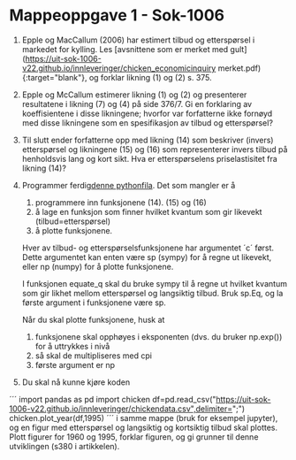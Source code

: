 # Mappeoppgave 1  -   Sok-1006


1) Epple og MacCallum (2006) har estimert tilbud og etterspørsel i markedet for kylling. Les [avsnittene som er merket med gult](https://uit-sok-1006-v22.github.io/innleveringer/chicken_economicinquiry merket.pdf){:target="blank"}, og forklar likning (1) og (2) s. 375.

2) Epple og McCallum estimerer likning (1) og (2) og presenterer resultatene i likning (7) og (4) på side 376/7. Gi en forklaring av koeffisientene i disse likningene; hvorfor var forfatterne ikke fornøyd med disse likningene som en spesifikasjon av tilbud og etterspørsel?   

3) Til slutt ender forfatterne opp med likning (14) som beskriver (invers) etterspørsel og likningene (15) og (16) som representerer invers tilbud på henholdsvis lang og kort sikt. Hva er etterspørselens priselastisitet fra likning (14)?   

4) Programmer ferdig[denne pythonfila](https://uit-sok-1006-v22.github.io/innleveringer/chicken.py). Det som mangler er å 

    1) programmere inn funksjonene (14). (15) og (16)
    2) å lage en funksjon som finner hvilket kvantum som gir likevekt (tilbud=etterspørsel) 
    2) å plotte funksjonene. 

    Hver av tilbud- og etterspørselsfunksjonene har argumentet ´c´ først. Dette argumentet kan enten være sp (sympy) for å regne ut likevekt, eller np (numpy) for å plotte funksjonene. 
    
    I funksjonen equate_q skal du bruke sympy til å regne ut hvilket kvantum som gir likhet mellom etterspørsel og langsiktig tilbud. Bruk sp.Eq, og la første argument i funksjonene være sp.
    
    Når du skal plotte funksjonene, husk at
    
    1. funksjonene skal opphøyes i eksponenten (dvs. du bruker np.exp()) for å uttrykkes i nivå
    2. så skal de multipliseres med cpi
    3. første argument er np
    
5) Du skal nå kunne kjøre koden
    
´´´
import pandas as pd
import chicken
df=pd.read_csv("https://uit-sok-1006-v22.github.io/innleveringer/chickendata.csv",delimiter=";")
chicken.plot_year(df,1995)
´´´
    i samme mappe (bruk for eksempel jupyter), og en figur med etterspørsel og langsiktig og kortsiktig tilbud skal plottes. 
    Plott figurer for 1960 og 1995, forklar figuren, og gi grunner til denne utviklingen (s380 i artikkelen).   

